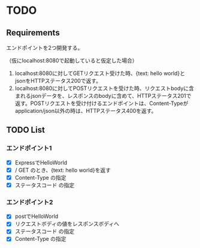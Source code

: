 # TODO
## Requirements
エンドポイントを2つ開発する。

（仮にlocalhost:8080で起動していると仮定した場合）
1. localhost:8080に対してGETリクエスト受けた時、{text: hello world}とjsonをHTTPステータス200で返す。
2. localhost:8080に対してPOSTリクエストを受けた時、リクエストbodyに含まれるjsonデータを、レスポンスのbodyに含めて、HTTPステータス201で返す。POSTリクエストを受け付けるエンドポイントは、Content-Typeがapplication/json以外の時は、HTTPステータス400を返す。

## TODO List
### エンドポイント1
- [x] ExpressでHelloWorld
- [x] / GET のとき、{text: hello world}を返す
- [x] Content-Type の指定
- [x] ステータスコード の指定

### エンドポイント2
- [x] postでHelloWorld
- [x] リクエストボディの値をレスポンスボディへ
- [x] ステータスコード の指定
- [x] Content-Type の指定
